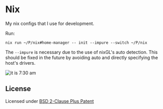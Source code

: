# Nix
My nix configs that I use for development.

Run:
```
nix run ~/P/nix#home-manager -- init --impure --switch ~/P/nix 
```
The `--impure` is necessary due to the use of nixGL's auto detection. This should be
fixed in the future by avoiding auto and directly specifying the host's drivers.

![it is 7:30 am](https://i.kym-cdn.com/photos/images/original/001/718/138/147.jpg)

## License
Licensed under [BSD 2-Clause Plus Patent](LICENSE-BSD)
